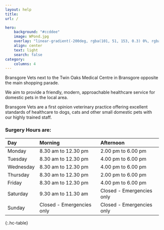 ```yaml
---
layout: help
title: 
url: /

hero:
    background: "#ccddee"
    image: WPond.jpg
    overlay: "linear-gradient(-200deg, rgba(101, 51, 153, 0.3) 0%, rgba(90, 51, 153, 0.3) 53%, rgba(71, 51, 153, 0.3) 100%)"
    align: center
    text: light
    search: false
category:
    columns: 4
---
```


Bransgore Vets next to the Twin Oaks Medical Centre in Bransgore opposite the main shopping parade.

We aim to provide a friendly, modern, approachable healthcare service for domestic pets in the local area.

Bransgore Vets are a first opinion veterinary practice offering excellent standards of healthcare to dogs, cats and other small domestic pets with our highly trained staff.

### Surgery Hours are:


| Day          | Morning                   | Afternoon                 |
|:-------------|:--------------------------|:--------------------------|
| Monday       | 8.30 am to 12.30 pm       | 2.00 pm to 6.00 pm        |
| Tuesday      | 8.30 am to 12.30 pm       | 4.00 pm to 6.00 pm        |
| Wednesday    | 8.30 am to 12.30 pm       | 4.00 pm to 6.00 pm        |
| Thursday     | 8.30 am to 12.30 pm       | 2.00 pm to 6.00 pm        |
| Friday       | 8.30 am to 12.30 pm       | 4.00 pm to 6.00 pm        |
| Saturday     | 9.30 am to 11.30 am       | Closed - Emergencies only |
| Sunday       | Closed - Emergencies only | Closed - Emergencies only |
{:.hc-table}

